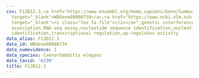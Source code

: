 ```yaml
---
csv: F13D12.3,<a href="https://www.ensembl.org/Homo_sapiens/Gene/Summary?db=core;g=WBGene00008739"
  target="_blank">WBGene00008739</a>,<a href="https://www.ncbi.nlm.nih.gov/pubmed/27496166"
  target="_blank"><i class="fas fa-file"></i></a>",genetic interference,functional
  association,RNA-seq assay,nucleotide sequence identification,nucleotide sequence
  identification,transcriptional regulation,up-regulates activity
data_alias: F13D12.3
data_id: WBGene00008739
data_numevidence: 1
data_species: Caenorhabditis elegans
data_taxid: '6239'
title: F13D12.3
---
```

